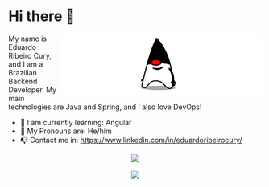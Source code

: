 # Hi there 👋

<p align="center">
  <img align="right" height="120" src="https://github.com/eduardorcury/eduardorcury/blob/main/java.gif">
</p>

<!--
**eduardorcury/eduardorcury** is a ✨ _special_ ✨ repository because its `README.md` (this file) appears on your GitHub profile.

Here are some ideas to get you started:

- 🔭 I’m currently working on ...
- 🌱 I’m currently learning ...
- 👯 I’m looking to collaborate on ...
- 🤔 I’m looking for help with ...
- 💬 Ask me about ...
- 📫 How to reach me: ...
- 😄 Pronouns: ...
- ⚡ Fun fact: ...
-->

My name is Eduardo Ribeiro Cury, and I am a Brazilian Backend Developer.
My main technologies are Java and Spring, and I also love DevOps!

- :book: I am currently learning: Angular
- :speech_balloon: My Pronouns are: He/him
- :mailbox_with_no_mail: Contact me in: https://www.linkedin.com/in/eduardoribeirocury/

<p align="center">
  <img src="https://github-readme-stats.vercel.app/api?username=eduardorcury&hide=stars,contribs&show_icons=true&theme=vue-dark">
</p>

<p align="center">
  <img src="https://github-readme-stats.vercel.app/api/top-langs/?username=eduardorcury&langs_count=3&layout=compact&theme=vue-dark">
</p>
